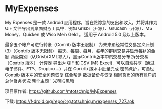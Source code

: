 # MyExpenses
My Expenses 是一款 Android 应用程序，旨在跟踪您的支出和收入，并将其作为 QIF 文件导出到桌面财务工具中，例如 Grisbi（开源）、Gnucash（开源）、MS Money、Quicken 或 Wiso Mein Geld  。  适用于 Android 5.0 及以上版本。


最多五个帐户可进行转账（Contrib 版本无限制）
 为未来和经常性交易定义计划 (3)（Contrib 版本无限制）
 每天、每周、每月、每年的群组交易并显示每组的金额
 两级类别（从Grisbi XML导入），显示Contrib版本中的交易分布
 拆分交易（Contrib 版本）
 计算器
 导出为 QIF 和 CSV (MS Excel)，可以自动共享（通过电子邮件、FTP、Dropbox...）并在 Contrib 版本中批量完成
 密码保护，可通过 Contrib 版本中的安全问题恢复
 综合帮助
 数据备份与恢复
 相同货币的所有账户的总体财务状况
 两个主题：光明与黑暗

项目原作者:
https://github.com/mtotschnig/MyExpenses

下载:
https://f-droid.org/repo/org.totschnig.myexpenses_727.apk
